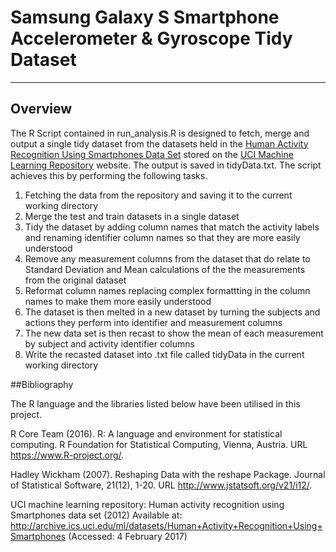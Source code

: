 # Samsung Galaxy S Smartphone Accelerometer & Gyroscope Tidy Dataset

***

## Overview
The R Script contained in run_analysis.R is designed to fetch, merge and output a single tidy dataset from the datasets held in the [Human Activity Recognition Using Smartphones Data Set](http://archive.ics.uci.edu/ml/datasets/Human+Activity+Recognition+Using+Smartphones) stored on the [UCI Machine Learning Repository](http://archive.ics.uci.edu/ml/index.html) website. The output is saved in tidyData.txt. The script achieves this by performing the following tasks.

1.	Fetching the data from the repository and saving it to the current working directory
2.	Merge the test and train datasets in a single dataset
3.	Tidy the dataset by adding column names that match the activity labels and renaming identifier column names so that they are more easily understood
4.	Remove any measurement columns from the dataset that do relate to Standard Deviation and Mean calculations of the the measurements from the original dataset
5.	Reformat column names replacing complex formattting in the column names to make them more easily understood
6.	The dataset is then melted in a new dataset by turning the subjects and actions they perform into identifier and measurement columns
7.	The new data set is then recast to show the mean of each measurement by subject and activity identifier columns
8.	Write the recasted dataset into .txt file called tidyData in the current working directory

##Bibliography

The R language and the libraries listed below have been utilised in this project.

R Core Team (2016). R: A language and environment for statistical computing. R Foundation for Statistical Computing, Vienna, Austria. URL https://www.R-project.org/.

Hadley Wickham (2007). Reshaping Data with the reshape Package. Journal of Statistical Software, 21(12), 1-20. URL http://www.jstatsoft.org/v21/i12/.

UCI machine learning repository: Human activity recognition using Smartphones data set (2012) Available at: http://archive.ics.uci.edu/ml/datasets/Human+Activity+Recognition+Using+Smartphones (Accessed: 4 February 2017)

